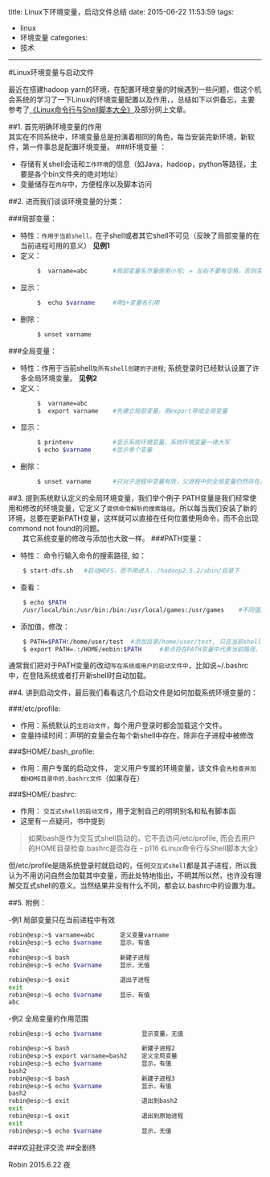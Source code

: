title: Linux下环境变量，启动文件总结
date: 2015-06-22 11:53:59
tags: 
- linux
- 环境变量
categories: 
- 技术
---

#Linux环境变量与启动文件

最近在搭建hadoop yarn的环境，在配置环境变量的时候遇到一些问题，借这个机会系统的学习了一下Linux的环境变量配置以及作用，，总结如下以供备忘，主要参考了[《Linux命令行与Shell脚本大全》](http://book.douban.com/subject/11589828/)及部分网上文章。

##1.  首先明确环境变量的作用  
其实在不同系统中，环境变量总是扮演着相同的角色，每当安装完新环境，新软件，第一件事总是配置环境变量。
###环境变量 ： 
- 存储有关shell会话和`工作环境`的信息（如Java，hadoop，python等路径，主要是各个bin文件夹的绝对地址）
- 变量储存在`内存`中，方便程序以及脚本访问


##2.  进而我们谈谈环境变量的分类：

###局部变量：
- 特性：`作用于当前shell，`在子shell或者其它shell不可见（反映了局部变量的在当前进程可用的意义）  **见例1**
- 定义：
```bash 
        $  varname=abc       #局部变量名尽量使用小写; = 左右不要有空格，否则变量名会被解析为命令
```
- 显示： 
```bash
        $  echo $varname     #用$+变量名引用
```
- 删除：       
```bash
        $ unset varname   
```

###全局变量：
- 特性：作用于当前shell`及所有shell创建的子进程`; 系统登录时已经默认设置了许多全局环境变量。  **见例2**
- 定义：
```bash
        $  varname=abc 
        $  export varname    #先建立局部变量，用export导成全局变量
```
- 显示：
```bash
        $ printenv           #显示系统环境变量，系统环境变量一律大写  
        $ echo $varname      #显示单个变量
```

- 删除： 
```bash
        $ unset varname      #只对子进程中变量有效，父进程中的全局变量仍然存在。
```

##3.  提到系统默认定义的全局环境变量，我们举个例子
PATH变量是我们经常使用和修改的环境变量，它定义了`提供命令解析的搜索路径`。所以每当我们安装了新的环境，总要在更新PATH变量，这样就可以直接在任何位置使用命令，而不会出现commond not found的问题。 <br />　　其它系统变量的修改与添加也大致一样。
###PATH变量：  
- 特性： 命令行输入命令的搜索路径, 如：
```bash
    $ start-dfs.sh   #启动HDFS，而不用进入../hadoop2.5.2/sbin/目录下
```
- 查看： 
```bash
    $ echo $PATH
    /usr/local/bin:/usr/bin:/bin:/usr/local/games:/usr/games    #不同值之间由:分割
```
- 添加值，修改：
```bash
    $ PATH=$PATH:/home/user/test  #添加目录/home/user/test, 只在当前shell有效
    $ export PATH=.:/HOME/eobin:$PATH     #单点符在PATH变量中代表当前路径，变量名可以放在末尾
```
通常我们把对于PATH变量的改动`写在系统或用户的启动文件中`，比如说~/.bashrc中，在登陆系统或者打开新shell时自动加载。

##4.  讲到启动文件，最后我们看看这几个启动文件是如何加载系统环境变量的：

###/etc/profile:    
- 作用：系统默认的`主启动文件`，每个用户登录时都会加载这个文件。
- 变量持续时间：声明的变量会在每个新shell中存在，除非在子进程中被修改

###$HOME/.bash_profile:  
- 作用：用户专属的启动文件， 定义用户专属的环境变量，该文件会`先检查并加载HOME目录中的.bashrc文件`（如果存在）



###$HOME/.bashrc:   
- 作用： `交互式shell的启动文件`，用于定制自己的明明别名和私有脚本函
- 这里有一点疑问，书中提到
>如果bash是作为交互式shell启动的，它不去访问/etc/profile, 而会去用户的HOME目录检查.bashrc是否存在  - p116 《Linux命令行与Shell脚本大全》

但/etc/profile是随系统登录时就启动的，任何`交互式shell`都是其子进程，所以我认为不用访问自然会加载其中变量，而此处特地指出，不明其所以然，也许没有理解交互式shell的意义。当然结果并没有什么不同，都会以.bashrc中的设置为准。


##5. 附例：

-例1   局部变量只在当前进程中有效
```bash
robin@esp:~$ varname=abc       定义变量varname
robin@esp:~$ echo $varname     显示，有值
abc
robin@esp:~$ bash              新建子进程
robin@esp:~$ echo $varname     显示，无值

robin@esp:~$ exit              退出子进程
exit
robin@esp:~$ echo $varname     显示，有值
abc
```

-例2   全局变量的作用范围
```bash
robin@esp:~$ echo $varname           显示变量，无值

robin@esp:~$ bash                    新建子进程2
robin@esp:~$ export varname=bash2    定义全局变量
robin@esp:~$ echo $varname           显示，有值
bash2
robin@esp:~$ bash                    新建子进程3
robin@esp:~$ echo $varname           显示，有值
bash2
robin@esp:~$ exit                    退出到bash2
exit
robin@esp:~$ exit                    退出到原始进程
exit
robin@esp:~$ echo $varname           显示，无值
```

###欢迎批评交流
##全剧终

Robin 
2015.6.22 夜
